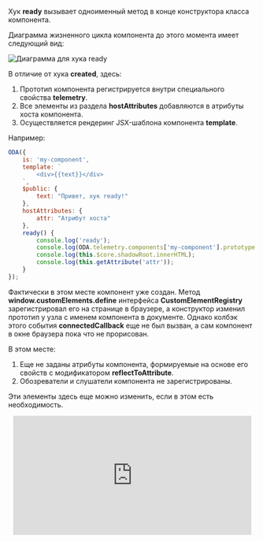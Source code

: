 Хук **ready** вызывает одноименный метод в конце конструктора класса компонента.

Диаграмма жизненного цикла компонента до этого момента имеет следующий вид:

![Диаграмма для хука ready](../learn/_help/ru/_images/hook-ready.svg "Хук готовности ready")

В отличие от хука **created**, здесь:

1. Прототип компонента регистрируется внутри специального свойства **telemetry**.
1. Все элементы из раздела **hostAttributes** добавляются в атрибуты хоста компонента.
1. Осуществляется рендеринг JSX-шаблона компонента **template**.

Например:

```javascript _run_edit_console_[my-component.js]
ODA({
    is: 'my-component',
    template: `
        <div>{{text}}</div>
    `,
    $public: {
        text: "Привет, хук ready!"
    },
    hostAttributes: {
        attr: "Атрибут хоста"
    },
    ready() {
        console.log('ready');
        console.log(ODA.telemetry.components['my-component'].prototype.is);
        console.log(this.$core.shadowRoot.innerHTML);
        console.log(this.getAttribute('attr'));
    }
});
```

Фактически в этом месте компонент уже создан. Метод **window.customElements.define** интерфейса **CustomElementRegistry** зарегистрировал его на странице в браузере, а конструктор изменил прототип у узла с именем компонента в документе. Однако колбэк этого события **connectedCallback** еще не был вызван, а сам компонент в окне браузера пока что не прорисован.

В этом месте:

1. Еще не заданы атрибуты компонента, формируемые на основе его свойств с модификатором **reflectToAttribute**.
1. Обозреватели и слушатели компонента не зарегистрированы.

Эти элементы здесь еще можно изменить, если в этом есть необходимость.

<div style="position:relative;padding-bottom:48%; margin:10px">
    <iframe src="https://www.youtube.com/embed/Vo-5L6SSZfE?start=0" frameborder="0" allow="accelerometer; autoplay; encrypted-media; gyroscope; picture-in-picture" allowfullscreen
    	style="position:absolute;width:100%;height:100%;"></iframe>
</div>
